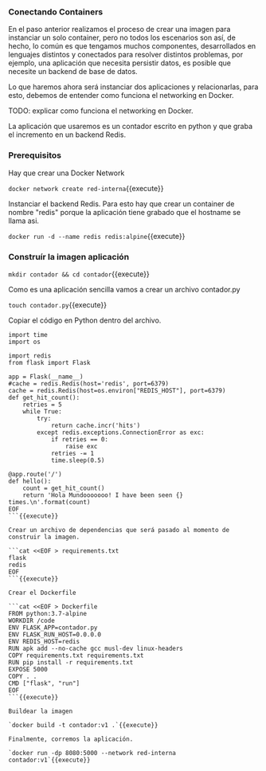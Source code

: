### Conectando Containers

En el paso anterior realizamos el proceso de crear una imagen para instanciar un solo container, pero no todos los escenarios son así, de hecho, lo común es que tengamos muchos componentes, desarrollados en lenguajes distintos y conectados para resolver distintos problemas, por ejemplo, una aplicación que necesita persistir datos, es posible que necesite un backend de base de datos. 

Lo que haremos ahora será instanciar dos aplicaciones y relacionarlas, para esto, debemos de entender como funciona el networking en Docker.  

TODO: explicar como funciona el networking en Docker.  

La aplicación que usaremos es un contador escrito en python y que graba el incremento en un backend Redis. 
### Prerequisitos

Hay que crear una Docker Network  

`docker network create red-interna`{{execute}}  

Instanciar el backend Redis. Para esto hay que crear un container de nombre "redis" porque la aplicación tiene grabado que el hostname se llama asi.  

`docker run -d --name redis redis:alpine`{{execute}}  

### Construír la imagen aplicación

`mkdir contador && cd contador`{{execute}}  

Como es una aplicación sencilla vamos a crear un archivo contador.py

`touch contador.py`{{execute}}  

Copiar el código en Python dentro del archivo.  

```cat <<EOF > contador.py
import time
import os

import redis
from flask import Flask

app = Flask(__name__)
#cache = redis.Redis(host='redis', port=6379)
cache = redis.Redis(host=os.environ["REDIS_HOST"], port=6379)
def get_hit_count():
    retries = 5
    while True:
        try:
            return cache.incr('hits')
        except redis.exceptions.ConnectionError as exc:
            if retries == 0:
                raise exc
            retries -= 1
            time.sleep(0.5)

@app.route('/')
def hello():
    count = get_hit_count()
    return 'Hola Mundooooooo! I have been seen {} times.\n'.format(count)
EOF
```{{execute}}  

Crear un archivo de dependencias que será pasado al momento de construir la imagen. 

```cat <<EOF > requirements.txt
flask
redis
EOF
```{{execute}}  

Crear el Dockerfile

```cat <<EOF > Dockerfile
FROM python:3.7-alpine
WORKDIR /code
ENV FLASK_APP=contador.py
ENV FLASK_RUN_HOST=0.0.0.0
ENV REDIS_HOST=redis
RUN apk add --no-cache gcc musl-dev linux-headers
COPY requirements.txt requirements.txt
RUN pip install -r requirements.txt
EXPOSE 5000
COPY . .
CMD ["flask", "run"]
EOF
```{{execute}}  

Buildear la imagen  

`docker build -t contador:v1 .`{{execute}}  

Finalmente, corremos la aplicación.

`docker run -dp 8080:5000 --network red-interna contador:v1`{{execute}}  

